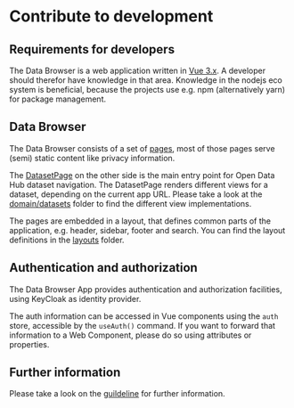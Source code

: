 <!--
SPDX-FileCopyrightText: NOI Techpark <digital@noi.bz.it>

SPDX-License-Identifier: CC0-1.0
-->

# Contribute to development

## Requirements for developers

The Data Browser is a web application written in [Vue 3.x](https://vuejs.org/). A developer should therefor have knowledge in that area. Knowledge in the nodejs eco system is beneficial, because the projects use e.g. npm (alternatively yarn) for package management.

## Data Browser

The Data Browser consists of a set of [pages](../databrowser/pages), most of those pages serve (semi) static content like privacy information.

The [DatasetPage](../databrowser/src/pages/DatasetPage.vue) on the other side is the main entry point for Open Data Hub dataset navigation. The DatasetPage renders different views for a dataset, depending on the current app URL. Please take a look at the [domain/datasets](../databrowser/src/domain/datasets/) folder to find the different view implementations.

The pages are embedded in a layout, that defines common parts of the application, e.g. header, sidebar, footer and search. You can find the layout definitions in the [layouts](../databrowser/src/layouts) folder.

## Authentication and authorization

The Data Browser App provides authentication and authorization facilities, using KeyCloak as identity provider.

The auth information can be accessed in Vue components using the `auth` store, accessible by the `useAuth()` command. If you want to forward that information to a Web Component, please do so using attributes or properties.

## Further information

Please take a look on the [guildeline](../databrowser/guideline.md) for further information.
